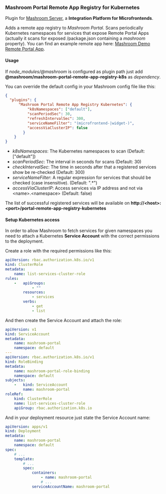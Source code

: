 
### Mashroom Portal Remote App Registry for Kubernetes

Plugin for [Mashroom Server](https://www.mashroom-server.com), a **Integration Platform for Microfrontends**.

Adds a remote app registry to _Mashroom Portal_. Scans periodically Kubernetes namespaces for services that
expose Remote Portal Apps (actually it scans for exposed /package.json containing a _mashroom_ property).
You can find an example remote app here: [Mashroom Demo Remote Portal App](https://github.com/nonblocking/mashroom-demo-remote-portal-app).

#### Usage

If *node_modules/@mashroom* is configured as plugin path just add **@mashroom/mashroom-portal-remote-app-registry-k8s** as *dependency*.

You can override the default config in your Mashroom config file like this:

```json
{
  "plugins": {
      "Mashroom Portal Remote App Registry Kubernetes": {
          "k8sNamespaces": ["default"],
          "scanPeriodSec": 30,
          "refreshIntervalSec": 300,
          "serviceNameFilter": "(microfrontend-|widget-)",
          "accessViaClusterIP": false
        }
    }
}
```
 * _k8sNamespaces_: The Kubernetes namespaces to scan (Default: ["default"])
 * _scanPeriodSec_: The interval in seconds for scans (Default: 30)
 * _checkIntervalSec_: The time in seconds after that a registered services show be re-checked (Default: 300)
 * _serviceNameFilter_: A regular expression for services that should be checked (case insensitive). (Default: ".*")
 * _accessViaClusterIP_: Access services via IP address and not via &lt;name&gt;.&lt;namespace&gt; (Default: false)

The list of successful registered services will be available on **http://&lt;host&gt;:&lt;port&gt;/portal-remote-app-registry-kubernetes**

#### Setup Kubernetes access

In order to allow Mashroom to fetch services for given namespaces you need to attach a Kubernetes **Service Account** with the correct permissions to the deployment.

Create a role with the required permissions like this:

```yaml
apiVersion: rbac.authorization.k8s.io/v1
kind: ClusterRole
metadata:
    name: list-services-cluster-role
rules:
    -   apiGroups:
            - ""
        resources:
            - services
        verbs:
            - get
            - list
```
And then create the Service Account and attach the role:

```yaml
apiVersion: v1
kind: ServiceAccount
metadata:
    name: mashroom-portal
    namespace: default
---
apiVersion: rbac.authorization.k8s.io/v1
kind: RoleBinding
metadata:
    name: mashroom-portal-role-binding
    namespace: default
subjects:
    -   kind: ServiceAccount
        name: mashroom-portal
roleRef:
    kind: ClusterRole
    name: list-services-cluster-role
    apiGroup: rbac.authorization.k8s.io
```

And in your deployment resource just state the Service Account name:

```yaml
apiVersion: apps/v1
kind: Deployment
metadata:
    name: mashroom-portal
    namespace: default
spec:
    # ...
    template:
        # ...
        spec:
            containers:
                - name: mashroom-portal
                # ...
            serviceAccountName: mashroom-portal
```
